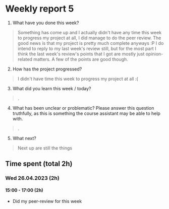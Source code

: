 
# Weekly report 5

1. What have you done this week?
> Something has come up and I actually didn't have any time this week to
> progress my project at all, I did manage to do the peer review. The good news
> is that my project is pretty much complete anyways :P I do intend to reply to
> my last week's review still, but for the most part I think the last week's
> review's points that I got are mostly just opinion-related matters. A few of
> the points are good though.

2. How has the project progressed?
> I didn't have time this week to progress my project at all :(

3. What did you learn this week / today?
> .

4. What has been unclear or problematic? Please answer this question truthfully, as this is something the course assistant may be able to help with.
> .

5. What next?
> Next up are still the things

## Time spent (total 2h)

### Wed 26.04.2023 (2h)

#### 15:00 - 17:00 (2h)
- Did my peer-review for this week
